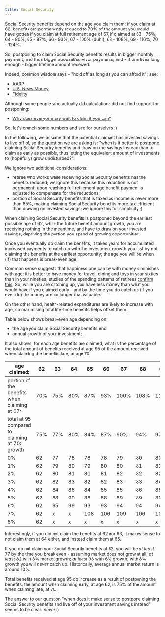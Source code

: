 ```yaml
---
title: Social Security
---
```


Social Security benefits depend on the age you claim them:
if you claim at 62, benefits are permanently reduced to 70% of the amount
you would have gotten if you claim at full retirement age of 67,
if claimed at 63 - 75%, 64 - 80%, 65 - 87%, 66 - 93%,
67 - 100% (duh!), 68 - 108%, 69 - 116%, 70 - 124%.

So, postponing to claim Social Security benefits results
in bigger monthly payment,
and thus bigger spousal/survivor payments,
and - if one lives long enough - bigger lifetime amount received.

Indeed, common wisdom says - "hold off as long as you can afford it"; see:
- [AARP](https://www.aarp.org/social-security/claim-benefits-early-or-late/)
- [U.S. News Money](https://money.usnews.com/money/retirement/social-security/articles/reasons-to-take-social-security-early)
- [Fidelity](https://www.fidelity.com/viewpoints/retirement/social-security-at-62)

Although some people who actually did calculations did not find support for postponing:
- [Why does everyone say wait to claim if you can?](https://www.reddit.com/r/SocialSecurity/comments/1jha5zx/social_security_at_62_vs_67_why_does_everyone_say/)

So, let's crunch some numbers and see for ourselves :)

In the following, we assume that the potential claimant has invested savings
to live off of, so the question we are asking is:
"when is it better to postpone claiming Social Security benefits and draw on the savings instead than to claim as early as possible, thus letting the equivalent amount of investments to (hopefully) grow undisturbed?".

We ignore two additional considerations:
- retiree who works while receiving Social Security benefits has the benefits reduced;
we ignore this because this reduction is not permanent: upon reaching full retirement age benefit payment is adjusted to compensate for the reductions;
- portion of Social Security benefits that is taxed as income is never more than 85%,
making claiming Social Security benefits more tax-efficient than drawing on invested savings; we ignore this for simplicity ;)

When claiming Social Security benefits is postponed
beyond the earliest possible age of 62,
while the future benefit amount growth,
you are receiving nothing in the meantime,
and have to draw on your invested savings,
depriving the portion you spend of growing opportunities.

Once you eventually do claim the benefits, it takes years for
accumulated increased payments to catch up with the investment growth
you lost by not claiming the benefits at the earliest opportunity;
the age you will be when (if) that happens is break-even age.

Common sense suggests that happiness one can by with money diminishes with age:
it is better to have money for travel,
dining and toys in your sixties than in your nineties;
studies of the spending patterns of retirees
[confirm this](https://www.fidelity.com/viewpoints/retirement/spending-in-retirement).
So, while you are catching up, you have less money than what you would have
if you claimed early - and by the time you do catch up (if you ever do)
the money are no longer that valuable.

On the other hand, health-related expenditures are likely to increase with age,
so maximising total life-time benefits helps offset them.

Table below shows break-even age depending on:
- the age you claim Social Security benefits end
- annual growth of your investments.

It also shows, for each age benefits are claimed,
what is the percentage of the total amount
of benefits received at age 95 of the amount received when claiming
the benefits late, at age 70.

[//]: # (breakeven table)

| age claimed: | 62 | 63 | 64 | 65 | 66 | 67 | 68 | 69 | 70 |
| --- | --- | --- | --- | --- | --- | --- | --- | --- | --- |
| portion of the benefits when claiming at 67: | 70% | 75% | 80% | 87% | 93% | 100% | 108% | 116% | 124% |
| total at 95 compared to claiming at 70:<br>growth | 75% | 77% | 80% | 84% | 87% | 90% | 94% | 97% | 100% |
| 0% | 62 | 77 | 78 | 78 | 78 | 79 | 80 | 80 | 81 |
| 1% | 62 | 79 | 80 | 79 | 80 | 80 | 81 | 81 | 82 |
| 2% | 62 | 80 | 81 | 81 | 81 | 82 | 82 | 82 | 83 |
| 3% | 62 | 82 | 83 | 82 | 82 | 83 | 83 | 84 | 85 |
| 4% | 62 | 84 | 86 | 84 | 85 | 85 | 86 | 86 | 87 |
| 5% | 62 | 88 | 90 | 88 | 88 | 89 | 89 | 89 | 90 |
| 6% | 62 | 95 | 99 | 93 | 93 | 94 | 94 | 94 | 96 |
| 7% | 62 | x | x | 108 | 106 | 109 | 106 | 107 | 110 |
| 8% | 62 | x | x | x | x | x | x | x | x |

[//]: # (breakeven table)

Interestingly, if you did not claim the benefits at 62 nor 63,
it makes sense to not claim them at 64 either,
and instead claim them at 65.

If you do not claim your Social Security benefits at 62,
you will be _at least_ 77 by the time you break even - assuming
market does not grow at all; _at least_ 82 with 3% market growth;
_at least_ 93 with 6% growth; with 8% growth you will _never_ catch up.
Historically, average annual market return is around 10%.

Total benefits received at age 95 do increase as a result of postponing the benefits: the amount when claiming early, at age 62, is 75% of
the amount when claiming late, at 70.

The answer to our question "when does it make sense to postpone claiming
Social Security benefits and live off of your investment savings instead"
seems to be clear: _never_ :)
